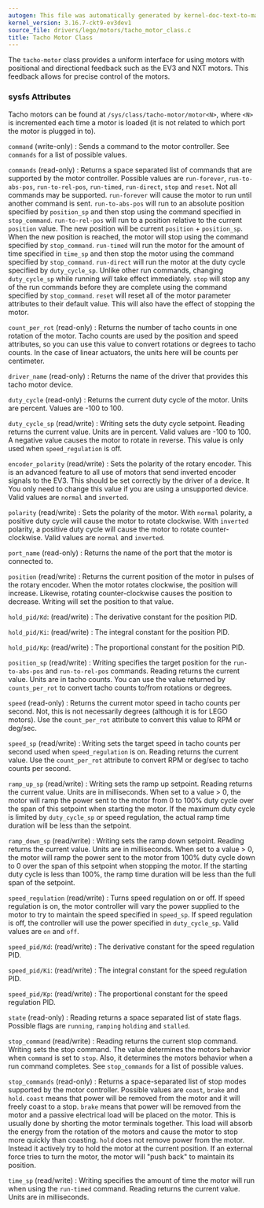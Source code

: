 ```yaml
---
autogen: This file was automatically generated by kernel-doc-text-to-markdown.py
kernel_version: 3.16.7-ckt9-ev3dev1
source_file: drivers/lego/motors/tacho_motor_class.c
title: Tacho Motor Class
---
```


The `tacho-motor` class provides a uniform interface for using motors with
positional and directional feedback such as the EV3 and NXT motors. This
feedback allows for precise control of the motors.

### sysfs Attributes

Tacho motors can be found at `/sys/class/tacho-motor/motor<N>`, where `<N>`
is incremented each time a motor is loaded (it is not related to which port
the motor is plugged in to).

`command` (write-only)
: Sends a command to the motor controller. See `commands` for a list of
possible values.

`commands` (read-only)
: Returns a space separated list of commands that are supported by the motor
controller. Possible values are `run-forever`, `run-to-abs-pos`, `run-to-rel-pos`,
`run-timed`, `run-direct`, `stop` and `reset`. Not all commands may be supported.
`run-forever` will cause the motor to run until another command is sent.
`run-to-abs-pos` will run to an absolute position specified by `position_sp`
and then stop using the command specified in `stop_command`.
`run-to-rel-pos` will run to a position relative to the current `position` value.
The new position will be current `position` + `position_sp`. When the new
position is reached, the motor will stop using the command specified by `stop_command`.
`run-timed` will run the motor for the amount of time specified in `time_sp`
and then stop the motor using the command specified by `stop_command`.
`run-direct` will run the motor at the duty cycle specified by `duty_cycle_sp`.
Unlike other run commands, changing `duty_cycle_sp` while running *will*
take effect immediately.
`stop` will stop any of the run commands before they are complete using the
command specified by `stop_command`.
`reset` will reset all of the motor parameter attributes to their default value.
This will also have the effect of stopping the motor.

`count_per_rot` (read-only)
: Returns the number of tacho counts in one rotation of the motor. Tacho counts
are used by the position and speed attributes, so you can use this value
to convert rotations or degrees to tacho counts. In the case of linear
actuators, the units here will be counts per centimeter.

`driver_name` (read-only)
: Returns the name of the driver that provides this tacho motor device.

`duty_cycle` (read-only)
: Returns the current duty cycle of the motor. Units are percent. Values
are -100 to 100.

`duty_cycle_sp` (read/write)
: Writing sets the duty cycle setpoint. Reading returns the current value.
Units are in percent. Valid values are -100 to 100. A negative value causes
the motor to rotate in reverse. This value is only used when `speed_regulation`
is off.

`encoder_polarity` (read/write)
: Sets the polarity of the rotary encoder. This is an advanced feature to all
use of motors that send inverted encoder signals to the EV3. This should
be set correctly by the driver of a device. It You only need to change this
value if you are using a unsupported device. Valid values are `normal` and
`inverted`.

`polarity` (read/write)
: Sets the polarity of the motor. With `normal` polarity, a positive duty
cycle will cause the motor to rotate clockwise. With `inverted` polarity,
a positive duty cycle will cause the motor to rotate counter-clockwise.
Valid values are `normal` and `inverted`.

`port_name` (read-only)
: Returns the name of the port that the motor is connected to.

`position` (read/write)
: Returns the current position of the motor in pulses of the rotary
encoder. When the motor rotates clockwise, the position will increase.
Likewise, rotating counter-clockwise causes the position to decrease.
Writing will set the position to that value.

`hold_pid/Kd`: (read/write)
: The derivative constant for the position PID.

`hold_pid/Ki`: (read/write)
: The integral constant for the position PID.

`hold_pid/Kp`: (read/write)
: The proportional constant for the position PID.

`position_sp` (read/write)
: Writing specifies the target position for the `run-to-abs-pos` and `run-to-rel-pos`
commands. Reading returns the current value. Units are in tacho counts. You
can use the value returned by `counts_per_rot` to convert tacho counts to/from
rotations or degrees.

`speed` (read-only)
: Returns the current motor speed in tacho counts per second. Not, this is
not necessarily degrees (although it is for LEGO motors). Use the `count_per_rot`
attribute to convert this value to RPM or deg/sec.

`speed_sp` (read/write)
: Writing sets the target speed in tacho counts per second used when `speed_regulation`
is on. Reading returns the current value.  Use the `count_per_rot` attribute
to convert RPM or deg/sec to tacho counts per second.

`ramp_up_sp` (read/write)
: Writing sets the ramp up setpoint. Reading returns the current value. Units
are in milliseconds. When set to a value > 0, the motor will ramp the power
sent to the motor from 0 to 100% duty cycle over the span of this setpoint
when starting the motor. If the maximum duty cycle is limited by `duty_cycle_sp`
or speed regulation, the actual ramp time duration will be less than the setpoint.

`ramp_down_sp` (read/write)
: Writing sets the ramp down setpoint. Reading returns the current value. Units
are in milliseconds. When set to a value > 0, the motor will ramp the power
sent to the motor from 100% duty cycle down to 0 over the span of this setpoint
when stopping the motor. If the starting duty cycle is less than 100%, the
ramp time duration will be less than the full span of the setpoint.

`speed_regulation` (read/write)
: Turns speed regulation on or off. If speed regulation is on, the motor
controller will vary the power supplied to the motor to try to maintain the
speed specified in `speed_sp`. If speed regulation is off, the controller
will use the power specified in `duty_cycle_sp`. Valid values are `on` and
`off`.

`speed_pid/Kd`: (read/write)
: The derivative constant for the speed regulation PID.

`speed_pid/Ki`: (read/write)
: The integral constant for the speed regulation PID.

`speed_pid/Kp`: (read/write)
: The proportional constant for the speed regulation PID.

`state` (read-only)
: Reading returns a space separated list of state flags. Possible flags are
`running`, `ramping` `holding` and `stalled`.

`stop_command` (read/write)
: Reading returns the current stop command. Writing sets the stop command.
The value determines the motors behavior when `command` is set to `stop`.
Also, it determines the motors behavior when a run command completes. See
`stop_commands` for a list of possible values.

`stop_commands` (read-only)
: Returns a space-separated list of stop modes supported by the motor controller.
Possible values are `coast`, `brake` and `hold`. `coast` means that power will
be removed from the motor and it will freely coast to a stop. `brake` means
that power will be removed from the motor and a passive electrical load will
be placed on the motor. This is usually done by shorting the motor terminals
together. This load will absorb the energy from the rotation of the motors and
cause the motor to stop more quickly than coasting. `hold` does not remove
power from the motor. Instead it actively try to hold the motor at the current
position. If an external force tries to turn the motor, the motor will "push
back" to maintain its position.

`time_sp` (read/write)
: Writing specifies the amount of time the motor will run when using the
`run-timed` command. Reading returns the current value. Units are in
milliseconds.

